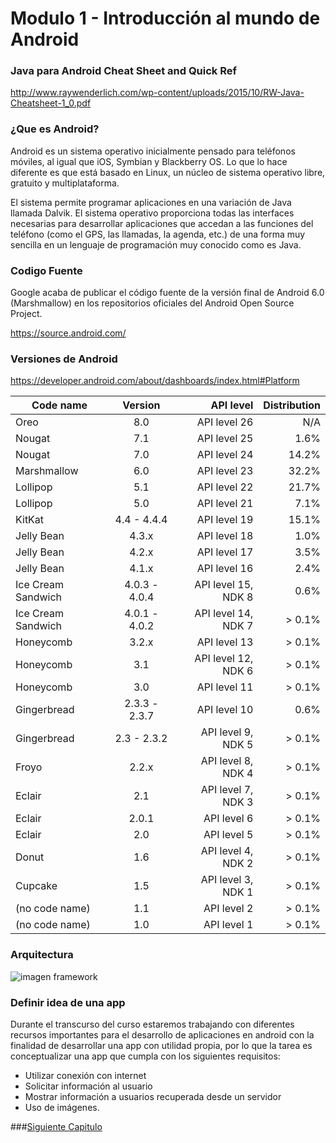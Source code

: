 # Modulo 1 - Introducción al mundo de Android

### Java para Android Cheat Sheet and Quick Ref

http://www.raywenderlich.com/wp-content/uploads/2015/10/RW-Java-Cheatsheet-1_0.pdf

### ¿Que es Android?

Android es un sistema operativo inicialmente pensado para teléfonos móviles, al igual que iOS, Symbian y Blackberry OS. Lo que lo hace diferente es que está basado en Linux, un núcleo de sistema operativo libre, gratuito y multiplataforma.

El sistema permite programar aplicaciones en una variación de Java llamada Dalvik. El sistema operativo proporciona todas las interfaces necesarias para desarrollar aplicaciones que accedan a las funciones del teléfono (como el GPS, las llamadas, la agenda, etc.) de una forma muy sencilla en un lenguaje de programación muy conocido como es Java.

### Codigo Fuente

Google acaba de publicar el código fuente de la versión final de Android 6.0 (Marshmallow) en los repositorios oficiales del Android Open Source Project.

https://source.android.com/

### Versiones de Android

https://developer.android.com/about/dashboards/index.html#Platform

|Code name	|Version	|API level | Distribution
| ------------- |:-------------:| -----:| -----:|
| Oreo | 8.0 | API level 26 | N/A
| Nougat | 7.1 | API level 25 | 1.6%
| Nougat | 7.0 | API level 24 | 14.2%
| Marshmallow	| 6.0			|	API level 23 | 32.2%
|Lollipop		| 5.1	| API level 22 | 21.7%
|Lollipop	|5.0	| API level 21 | 7.1%
|KitKat	|4.4 - 4.4.4	|API level 19 | 15.1%
|Jelly Bean	|4.3.x	|API level 18 | 1.0%
|Jelly Bean	|4.2.x	|API level 17 | 3.5%
|Jelly Bean	|4.1.x	|API level 16 | 2.4%
|Ice Cream Sandwich	|4.0.3 - 4.0.4	|API level 15, NDK 8 | 0.6%
|Ice Cream Sandwich	|4.0.1 - 4.0.2	|API level 14, NDK 7 | > 0.1% 
|Honeycomb	|3.2.x	|API level 13 | > 0.1%
|Honeycomb	|3.1	|API level 12, NDK 6 | > 0.1%
|Honeycomb	|3.0	|API level 11 | > 0.1%
|Gingerbread	|2.3.3 - 2.3.7	|API level 10 | 0.6%
|Gingerbread	|2.3 - 2.3.2	|API level 9, NDK 5 | > 0.1%
|Froyo	|2.2.x	|API level 8, NDK 4 | > 0.1%
|Eclair	|2.1	|API level 7, NDK 3 | > 0.1%
|Eclair	|2.0.1	|API level 6 | > 0.1%
|Eclair	|2.0	|API level 5 | > 0.1%
|Donut	|1.6	|API level 4, NDK 2 | > 0.1%
|Cupcake	|1.5	|API level 3, NDK 1 | > 0.1%
|(no code name)	|1.1	|API level 2 | > 0.1%
|(no code name)	|1.0	|API level 1 | > 0.1%

### Arquitectura

![imagen framework][image1]

### Definir idea de una app

Durante el transcurso del curso estaremos trabajando con diferentes recursos importantes para el desarrollo de aplicaciones en android con la finalidad de desarrollar una app con utilidad propia, por lo que la tarea es conceptualizar una app que cumpla con los siguientes requisitos:

+ Utilizar conexión con internet
+ Solicitar información al usuario
+ Mostrar información a usuarios recuperada desde un servidor
+ Uso de imágenes.

###[Siguiente Capitulo](/chapter2.md)

[image1]: https://source.android.com/images/android_framework_details.png "Android Framework"

